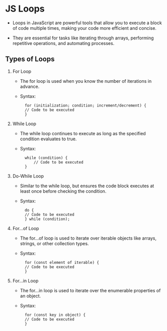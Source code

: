# JS Loops

- Loops in JavaScript are powerful tools that allow you to execute a block of code multiple times, making your code more efficient and concise.

- They are essential for tasks like iterating through arrays, performing repetitive operations, and automating processes.

## Types of Loops

1.  For Loop

    - The for loop is used when you know the number of iterations in advance.

    - Syntax:

            for (initialization; condition; increment/decrement) {
            // Code to be executed
            }

2.  While Loop

    - The while loop continues to execute as long as the specified condition evaluates to true.

    - Syntax:

            while (condition) {
                // Code to be executed
            }

3.  Do-While Loop

    - Similar to the while loop, but ensures the code block executes at least once before checking the condition.

    - Syntax:

            do {
            // Code to be executed
            } while (condition);

4.  For...of Loop

    - The for...of loop is used to iterate over iterable objects like arrays, strings, or other collection types.

    - Syntax:

            for (const element of iterable) {
            // Code to be executed
            }

5.  For...in Loop

    - The for...in loop is used to iterate over the enumerable properties of an object.

    - Syntax:

            for (const key in object) {
            // Code to be executed
            }
